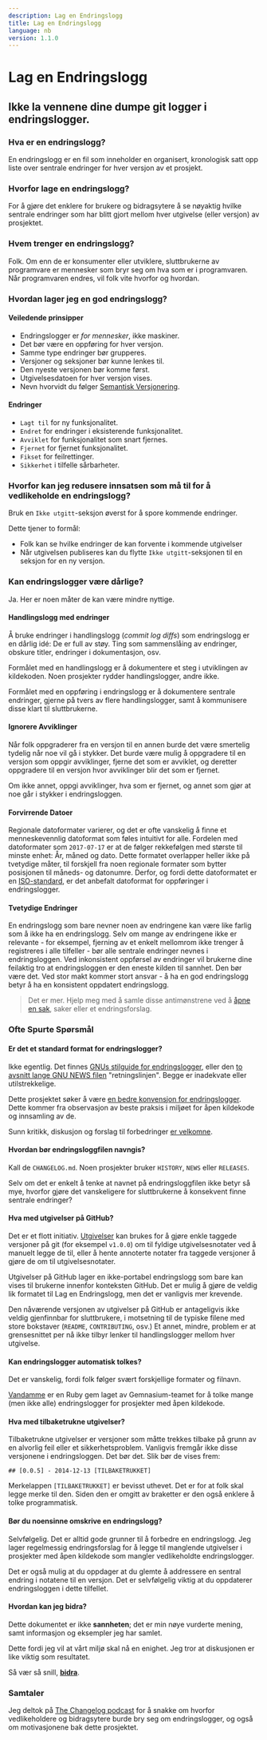 ```yaml
---
description: Lag en Endringslogg
title: Lag en Endringslogg
language: nb
version: 1.1.0
---
```


# Lag en Endringslogg

## Ikke la vennene dine dumpe git logger i endringslogger.

### Hva er en endringslogg?

En endringslogg er en fil som inneholder en organisert, kronologisk satt opp liste over sentrale endringer for hver versjon av et prosjekt.

### Hvorfor lage en endringslogg?

For å gjøre det enklere for brukere og bidragsytere å se nøyaktig hvilke sentrale endringer som har blitt gjort mellom hver utgivelse (eller versjon) av prosjektet.

### Hvem trenger en endringslogg?

Folk. Om enn de er konsumenter eller utviklere, sluttbrukerne av programvare er mennesker som bryr seg om hva som er i programvaren. Når programvaren endres, vil folk vite hvorfor og hvordan.

### Hvordan lager jeg en god endringslogg?

#### Veiledende prinsipper

- Endringslogger er _for mennesker_, ikke maskiner.
- Det bør være en oppføring for hver versjon.
- Samme type endringer bør grupperes.
- Versjoner og seksjoner bør kunne lenkes til.
- Den nyeste versjonen bør komme først.
- Utgivelsesdatoen for hver versjon vises.
- Nevn hvorvidt du følger [Semantisk Versjonering](https://semver.org/).

#### Endringer

- `Lagt til` for ny funksjonalitet.
- `Endret` for endringer i eksisterende funksjonalitet.
- `Avviklet` for funksjonalitet som snart fjernes.
- `Fjernet` for fjernet funksjonalitet.
- `Fikset` for feilrettinger.
- `Sikkerhet` i tilfelle sårbarheter.

### Hvorfor kan jeg redusere innsatsen som må til for å vedlikeholde en endringslogg?

Bruk en `Ikke utgitt`-seksjon øverst for å spore kommende endringer.

Dette tjener to formål:

- Folk kan se hvilke endringer de kan forvente i kommende utgivelser
- Når utgivelsen publiseres kan du flytte `Ikke utgitt`-seksjonen til en seksjon for en ny versjon.

### Kan endringslogger være dårlige?

Ja. Her er noen måter de kan være mindre nyttige.

#### Handlingslogg med endringer

Å bruke endringer i handlingslogg (_commit log diffs_) som endringslogg er en dårlig idé: De er full av støy. Ting som sammenslåing av endringer, obskure titler, endringer i dokumentasjon, osv.

Formålet med en handlingslogg er å dokumentere et steg i utviklingen av kildekoden. Noen prosjekter rydder handlingslogger, andre ikke.

Formålet med en oppføring i endringslogg er å dokumentere sentrale endringer, gjerne på tvers av flere handlingslogger, samt å kommunisere disse klart til sluttbrukerne.

#### Ignorere Avviklinger

Når folk oppgraderer fra en versjon til en annen burde det være smertelig tydelig når noe vil gå i stykker. Det burde være mulig å oppgradere til en versjon som oppgir avviklinger, fjerne det som er avviklet, og deretter oppgradere til en versjon hvor avviklinger blir det som er fjernet.

Om ikke annet, oppgi avviklinger, hva som er fjernet, og annet som gjør at noe går i stykker i endringsloggen.

#### Forvirrende Datoer

Regionale datoformater varierer, og det er ofte vanskelig å finne et menneskevennlig datoformat som føles intuitivt for alle. Fordelen med datoformater som `2017-07-17` er at de følger rekkefølgen med største til minste enhet: År, måned og dato. Dette formatet overlapper heller ikke på tvetydige måter, til forskjell fra noen regionale formater som bytter posisjonen til måneds- og datonumre. Derfor, og fordi dette datoformatet er en [ISO-standard](http://www.iso.org/iso/home/standards/iso8601.htm), er det anbefalt datoformat for oppføringer i endringslogger.

#### Tvetydige Endringer

En endringslogg som bare nevner noen av endringene kan være like farlig som å ikke ha en endringslogg. Selv om mange av endringene ikke er relevante - for eksempel, fjerning av et enkelt mellomrom ikke trenger å registreres i alle tilfeller - bør alle sentrale endringer nevnes i endringsloggen. Ved inkonsistent oppførsel av endringer vil brukerne dine feilaktig tro at endringsloggen er den eneste kilden til sannhet. Den bør være det. Ved stor makt kommer stort ansvar - å ha en god endringslogg betyr å ha en konsistent oppdatert endringslogg.

> Det er mer. Hjelp meg med å samle disse antimønstrene ved å [åpne en sak](https://github.com/olivierlacan/keep-a-changelog/issues), saker eller et endringsforslag.

### Ofte Spurte Spørsmål

#### Er det et standard format for endringslogger?

Ikke egentlig. Det finnes [GNUs stilguide for endringslogger](https://www.gnu.org/prep/standards/html_node/Style-of-Change-Logs.html#Style-of-Change-Logs), eller den [to avsnitt lange GNU NEWS filen](https://www.gnu.org/prep/standards/html_node/NEWS-File.html#NEWS-File) "retningslinjen". Begge er inadekvate eller utilstrekkelige.

Dette prosjektet søker å være [en bedre konvensjon for endringslogger](https://github.com/olivierlacan/keep-a-changelog/blob/master/CHANGELOG.md). Dette kommer fra observasjon av beste praksis i miljøet for åpen kildekode og innsamling av de.

Sunn kritikk, diskusjon og forslag til forbedringer [er velkomne](https://github.com/olivierlacan/keep-a-changelog/issues).

#### Hvordan bør endringsloggfilen navngis?

Kall de `CHANGELOG.md`. Noen prosjekter bruker `HISTORY`, `NEWS` eller `RELEASES`.

Selv om det er enkelt å tenke at navnet på endringsloggfilen ikke betyr så mye, hvorfor gjøre det vanskeligere for sluttbrukerne å konsekvent finne sentrale endringer?

#### Hva med utgivelser på GitHub?

Det er et flott initiativ. [Utgivelser](https://help.github.com/articles/creating-releases/) kan brukes for å gjøre enkle taggede versjoner på git (for eksempel `v1.0.0`) om til fyldige utgivelsesnotater ved å manuelt legge de til, eller å hente annoterte notater fra taggede versjoner å gjøre de om til utgivelsesnotater.

Utgivelser på GitHub lager en ikke-portabel endringslogg som bare kan vises til brukerne innenfor konteksten GitHub. Det er mulig å gjøre de veldig lik formatet til Lag en Endringslogg, men det er vanligvis mer krevende.

Den nåværende versjonen av utgivelser på GitHub er antageligvis ikke veldig gjenfinnbar for sluttbrukere, i motsetning til de typiske filene med store bokstaver (`README`,  `CONTRIBUTING`, osv.) Et annet, mindre, problem er at grensesnittet per nå ikke tilbyr lenker til handlingslogger mellom hver utgivelse.

#### Kan endringslogger automatisk tolkes?

Det er vanskelig, fordi folk følger svært forskjellige formater og filnavn.

[Vandamme](https://github.com/tech-angels/vandamme/) er en Ruby gem laget av Gemnasium-teamet for å tolke mange (men ikke alle) endringslogger for prosjekter med åpen kildekode.

#### Hva med tilbaketrukne utgivelser?

Tilbaketrukne utgivelser er versjoner som måtte trekkes tilbake på grunn av en alvorlig feil eller et sikkerhetsproblem. Vanligvis fremgår ikke disse versjonene i endringsloggen. Det bør det. Slik bør de vises frem:

`## [0.0.5] - 2014-12-13 [TILBAKETRUKKET]`

Merkelappen `[TILBAKETRUKKET]` er bevisst uthevet. Det er for at folk skal legge merke til den. Siden den er omgitt av braketter er den også enklere å tolke programmatisk.

#### Bør du noensinne omskrive en endringslogg?

Selvfølgelig. Det er alltid gode grunner til å forbedre en endringslogg. Jeg lager regelmessig endringsforslag for å legge til manglende utgivelser i prosjekter med åpen kildekode som mangler vedlikeholdte endringslogger.

Det er også mulig at du oppdager at du glemte å addressere en sentral endring i notatene til en versjon. Det er selvfølgelig viktig at du oppdaterer endringsloggen i dette tilfellet.

#### Hvordan kan jeg bidra?

Dette dokumentet er ikke **sannheten**; det er min nøye vurderte mening, samt informasjon og eksempler jeg har samlet.

Dette fordi jeg vil at vårt miljø skal nå en enighet. Jeg tror at diskusjonen er like viktig som resultatet.

Så vær så snill, **[bidra](https://github.com/olivierlacan/keep-a-changelog)**.

### Samtaler

Jeg deltok på [The Changelog podcast](https://changelog.com/podcast/127) for å snakke om hvorfor vedlikeholdere og bidragsytere burde bry seg om endringslogger, og også om motivasjonene bak dette prosjektet.
